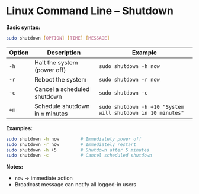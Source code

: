 # Linux Command Line – Shutdown

**Basic syntax:**
```bash
sudo shutdown [OPTION] [TIME] [MESSAGE]
````

| Option | Description                      | Example                                                     |
| ------ | -------------------------------- | ----------------------------------------------------------- |
| `-h`   | Halt the system (power off)      | `sudo shutdown -h now`                                      |
| `-r`   | Reboot the system                | `sudo shutdown -r now`                                      |
| `-c`   | Cancel a scheduled shutdown      | `sudo shutdown -c`                                          |
| `+m`   | Schedule shutdown in `m` minutes | `sudo shutdown -h +10 "System will shutdown in 10 minutes"` |

**Examples:**

```bash
sudo shutdown -h now        # Immediately power off
sudo shutdown -r now        # Immediately restart
sudo shutdown -h +5         # Shutdown after 5 minutes
sudo shutdown -c            # Cancel scheduled shutdown
```

**Notes:**

* `now` → immediate action
* Broadcast message can notify all logged-in users
